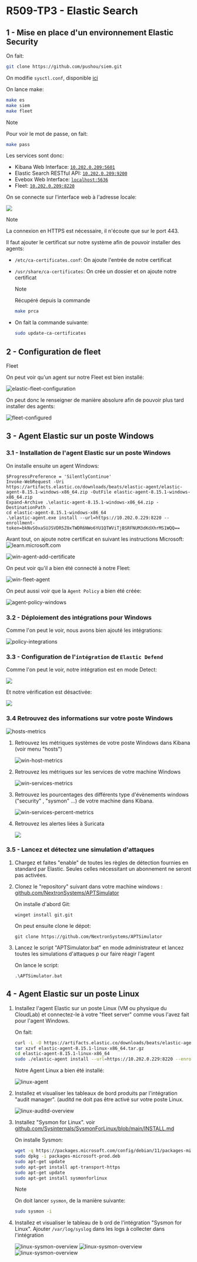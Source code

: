 # R509-TP3 - Elastic Search

## 1 - Mise en place d'un environnement Elastic Security

On fait:

```sh
git clone https://github.com/pushou/siem.git
```

On modifie `sysctl.conf`, disponible [ici](./src/sysctl.conf)

On lance make:

```sh
make es
make siem
make fleet
```

> [!NOTE]
> Pour voir le mot de passe, on fait:
>
> ```sh
> make pass
> ```

Les services sont donc:

- Kibana Web Interface: [`10.202.0.209:5601`](https://127.0.0.1:5601)
- Elastic Search RESTful API: [`10.202.0.209:9200`](https://10.202.0.209:9200)
- Evebox Web Interface: [`localhost:5636`](http://localhost:5636)
- Fleet: [`10.202.0.209:8220`](https://10.202.0.209:8220)

On se connecte sur l'interface web à l'adresse locale:

![](./src/img/elastic-web-interface.png)

> [!NOTE]
> La connexion en HTTPS est nécessaire, il n'écoute que sur le port 443.

Il faut ajouter le certificat sur notre système afin de pouvoir installer des agents:

- `/etc/ca-certificates.conf`: On ajoute l'entrée de notre certificat
- `/usr/share/ca-certificates`: On crée un dossier et on ajoute notre certificat

    > [!NOTE]
    > Récupéré depuis la commande
    >
    > ```sh
    > make prca
    > ```

- On fait la commande suivante:

    ```sh
    sudo update-ca-certificates
    ```

## 2 - Configuration de fleet

Fleet

On peut voir qu'un agent sur notre Fleet est bien installé:

![elastic-fleet-configuration](./src/img/elastic-fleet-configuration.png)

On peut donc le renseigner de manière absolure afin de pouvoir plus tard installer des agents:

![fleet-configured](./src/img/fleet-configured.png)

## 3 - Agent Elastic sur un poste Windows

### 3.1 - Installation de l'agent Elastic sur un poste Windows

On installe ensuite un agent Windows:

```pwsh
$ProgressPreference = 'SilentlyContinue'
Invoke-WebRequest -Uri https://artifacts.elastic.co/downloads/beats/elastic-agent/elastic-agent-8.15.1-windows-x86_64.zip -OutFile elastic-agent-8.15.1-windows-x86_64.zip
Expand-Archive .\elastic-agent-8.15.1-windows-x86_64.zip -DestinationPath .
cd elastic-agent-8.15.1-windows-x86_64
.\elastic-agent.exe install --url=https://10.202.0.229:8220 --enrollment-token=bkNvS0xaSUJSVDR5Z0xTWDR6NWo6YU1QTWViTjBSRFNUM3dKdXhrMS1WQQ==
```

Avant tout, on ajoute notre certificat en suivant les instructions Microsoft: ![learn.microsoft.com](https://learn.microsoft.com/en-us/biztalk/adapters-and-accelerators/accelerator-swift/adding-certificates-to-the-certificates-store-on-the-client)

![win-agent-add-certificate](./src/img/win-agent-add-certificate.png)

On peut voir qu'il a bien été connecté à notre Fleet:

![win-fleet-agent](./src/img/win-fleet-agent-configured.png)

On peut aussi voir que la `Agent Policy` a bien été créée:

![agent-policy-windows](./src/img/agent-policy-windows.png)

### 3.2 - Déploiement des intégrations pour Windows

Comme l'on peut le voir, nous avons bien ajouté les intégrations:

![policy-integrations](./src/img/policy-integrations.png)

### 3.3 - Configuration de l'`intégration` de `Elastic Defend`

Comme l'on peut le voir, notre intégration est en mode Detect:

![](./src/img/elastic-defend-detect.png)

Et notre vérification est désactivée:

![](./src/img/elastic-defend-verif-host.png)

### 3.4 Retrouvez des informations sur votre poste Windows

![hosts-metrics](./src/img/hosts-metrics.png)

1. Retrouvez les métriques systèmes de votre poste Windows dans Kibana (voir menu "hosts")

    ![win-host-metrics](./src/img/win-host-metrics.png)

2. Retrouvez les métriques sur les services de votre machine Windows

    ![win-services-metrics](./src/img/win-services-metrics.png)

3. Retrouvez les pourcentages des différents type d'évènements windows
    ("security" , "sysmon" ...) de votre machine dans Kibana.

    ![win-services-percent-metrics](./src/img/win-services-percent-metrics.png)

4. Retrouvez les alertes liées à Suricata

    ![](./src/img/)

### 3.5 - Lancez et détectez une simulation d'attaques

1. Chargez et faites "enable" de toutes les règles de détection fournies en standard par Elastic.
    Seules celles nécessitant un abonnement ne seront pas activées.

2. Clonez le "repository" suivant dans votre machine windows : [github.com/NextronSystems/APTSimulator](https://github.com/NextronSystems/APTSimulator)

    On installe d'abord Git:

    ```pwsh
    winget install git.git
    ```

    On peut ensuite clone le dépot:

    ```pwsh
    git clone https://github.com/NextronSystems/APTSimulator
    ```

3. Lancez le script "APTSimulator.bat" en mode administrateur et lancez toutes les simulations d'attaques p our faire réagir l'agent

    On lance le script:

    ```pwsh
    .\APTSimulator.bat
    ```

## 4 - Agent Elastic sur un poste Linux

1. Installez l'agent Elastic sur un poste Linux (VM ou physique du CloudLab) et connectez-le à votre 
    "fleet server" comme vous l'avez fait pour l'agent Windows.

    On fait:

    ```sh
    curl -L -O https://artifacts.elastic.co/downloads/beats/elastic-agent/elastic-agent-8.15.1-linux-x86_64.tar.gz
    tar xzvf elastic-agent-8.15.1-linux-x86_64.tar.gz
    cd elastic-agent-8.15.1-linux-x86_64
    sudo ./elastic-agent install --url=https://10.202.0.229:8220 --enrollment-token=cFRrNkpKSUJlNXFVWXptRTdHUzI6TVNLaUJBeEZSOWkybGVjejNXR3JGdw==
    ```

    Notre Agent Linux a bien été installé:

    ![linux-agent](./src/img/linux-agent.png)

2. Installez et visualiser les tableaux de bord produits par l'intégration "audit manager". (auditd ne
    doit pas être activé sur votre poste Linux.


    ![linux-auditd-overview](./src/img/linux-auditd-overview.png)

3. Installez "Sysmon for Linux". voir [github.com/Sysinternals/SysmonForLinux/blob/main/INSTALL.md](https://github.com/Sysinternals/SysmonForLinux/blob/main/INSTALL.md)

    On installe Sysmon:

    ```sh
    wget -q https://packages.microsoft.com/config/debian/11/packages-microsoft-prod.deb -O packages-microsoft-prod.deb
    sudo dpkg -i packages-microsoft-prod.deb
    sudo apt-get update
    sudo apt-get install apt-transport-https
    sudo apt-get update
    sudo apt-get install sysmonforlinux
    ```

    > [!NOTE]
    > On doit lancer `sysmon`, de la manière suivante:
    >
    > ```sh
    > sudo sysmon -i
    > ```

4. Installez et visualiser le tableau de b ord de l'intégration "Sysmon for Linux".
    Ajouter `/var/log/syslog` dans les logs à collecter dans l'intégration

    ![linux-sysmon-overview](./src/img/linux-sysmon-overview.png)
    ![linux-sysmon-overview](./src/img/linux-sysmon-overview-2.png)
    ![linux-sysmon-overview](./src/img/linux-sysmon-overview-3.png)
